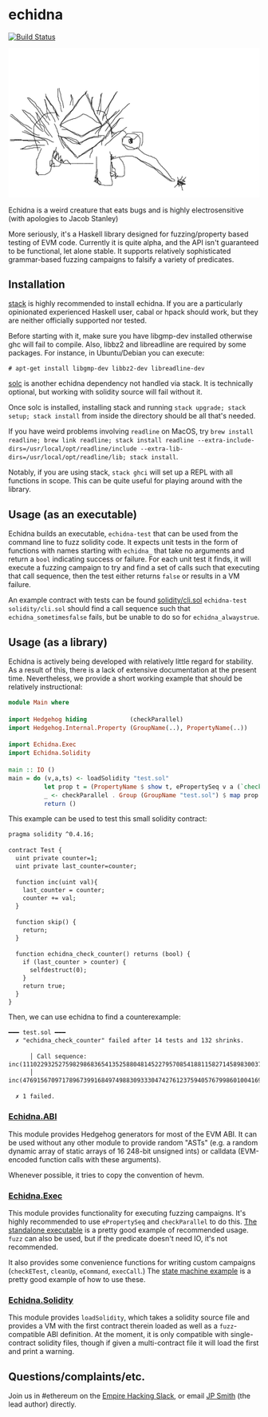 # echidna

[![Build Status](https://travis-ci.org/trailofbits/echidna.svg?branch=master)](https://travis-ci.org/trailofbits/echidna)

![echidna logo](echidna.png)

Echidna is a weird creature that eats bugs and is highly electrosensitive (with apologies to Jacob Stanley)

More seriously, it's a Haskell library designed for fuzzing/property based testing of EVM code.
Currently it is quite alpha, and the API isn't guaranteed to be functional, let alone stable.
It supports relatively sophisticated grammar-based fuzzing campaigns to falsify a variety of predicates.

## Installation

[stack](https://www.haskellstack.org/) is highly recommended to install echidna.
If you are a particularly opinionated experienced Haskell user, cabal or hpack should work, but they are neither officially supported nor tested. 

Before starting with it, make sure you have libgmp-dev installed otherwise ghc will fail to compile. Also, libbz2 and libreadline are required by some packages. For instance, in Ubuntu/Debian you can execute:

```
# apt-get install libgmp-dev libbz2-dev libreadline-dev
```

[solc](https://www.npmjs.com/package/solc) is another echidna dependency not handled via stack.
It is technically optional, but working with solidity source will fail without it.

Once solc is installed, installing stack and running `stack upgrade; stack setup; stack install` from inside the directory should be all that's needed.

If you have weird problems involving `readline` on MacOS, try `brew install readline; brew link readline; stack install readline --extra-include-dirs=/usr/local/opt/readline/include --extra-lib-dirs=/usr/local/opt/readline/lib; stack install`.

Notably, if you are using stack, `stack ghci` will set up a REPL with all functions in scope.
This can be quite useful for playing around with the library.

## Usage (as an executable)

Echidna builds an executable, `echidna-test` that can be used from the command line to fuzz solidity code.
It expects unit tests in the form of functions with names starting with `echidna_` that take no arguments and return a `bool` indicating success or failure.
For each unit test it finds, it will execute a fuzzing campaign to try and find a set of calls such that executing that call sequence, then the test either returns `false` or results in a VM failure.

An example contract with tests can be found [solidity/cli.sol](solidity/cli.sol)
`echidna-test solidity/cli.sol` should find a call sequence such that `echidna_sometimesfalse` fails, but be unable to do so for `echidna_alwaystrue`.

## Usage (as a library)

Echidna is actively being developed with relatively little regard for stability.
As a result of this, there is a lack of extensive documentation at the present time.
Nevertheless, we provide a short working example that should be relatively instructional:

```haskell
module Main where

import Hedgehog hiding            (checkParallel)
import Hedgehog.Internal.Property (GroupName(..), PropertyName(..))

import Echidna.Exec
import Echidna.Solidity

main :: IO ()
main = do (v,a,ts) <- loadSolidity "test.sol"
          let prop t = (PropertyName $ show t, ePropertySeq v a (`checkETest` t) 10)
          _ <- checkParallel . Group (GroupName "test.sol") $ map prop ts
          return ()
```

This example can be used to test this small solidity contract:

```solidity
pragma solidity ^0.4.16;

contract Test {
  uint private counter=1;
  uint private last_counter=counter;

  function inc(uint val){
    last_counter = counter;
    counter += val;
  }

  function skip() {
    return;
  }

  function echidna_check_counter() returns (bool) {
    if (last_counter > counter) {
      selfdestruct(0);
    }
    return true;
  }
}
```

Then, we can use echidna to find a counterexample:

```
━━━ test.sol ━━━
  ✗ "echidna_check_counter" failed after 14 tests and 132 shrinks.
  
      │ Call sequence: inc(111022932527598298683654135258804814522795708541881158271458983003743791605633);
      │                inc(4769156709717896739916849749883093330474276123759405767998601004169338034302);
  
  ✗ 1 failed.
```

### [Echidna.ABI](lib/Echidna/ABI.hs)

This module provides Hedgehog generators for most of the EVM ABI.
It can be used without any other module to provide random "ASTs" (e.g. a random dynamic array of static arrays of 16 248-bit unsigned ints) or calldata (EVM-encoded function calls with these arguments).

Whenever possible, it tries to copy the convention of hevm.

### [Echidna.Exec](lib/Echidna/Exec.hs)

This module provides functionality for executing fuzzing campaigns.
It's highly recommended to use `ePropertySeq` and `checkParallel` to do this.
[The standalone executable](src/Main.hs) is a pretty good example of recommended usage.
`fuzz` can also be used, but if the predicate doesn't need IO, it's not recommended.

It also provides some convenience functions for writing custom campaigns (`checkETest`, `cleanUp`, `eCommand`, `execCall`.)
The [state machine example](examples/state-machine/StateMachine.hs) is a pretty good example of how to use these.

### [Echidna.Solidity](lib/Echidna/Solidity.hs)

This module provides `loadSolidity`, which takes a solidity source file and provides a VM with the first contract therein loaded as well as a `fuzz`-compatible ABI definition.
At the moment, it is only compatible with single-contract solidity files, though if given a multi-contract file it will load the first and print a warning.

## Questions/complaints/etc.

Join us in #ethereum on the [Empire Hacking Slack](https://empireslacking.herokuapp.com), or email [JP Smith](mailto:jp@trailofbits.com) (the lead author) directly.

